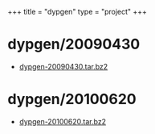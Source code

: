 +++
title = "dypgen"
type = "project"
+++

# dypgen/20090430
* [dypgen-20090430.tar.bz2](/dypgen/dypgen/20090430/dypgen-20090430.tar.bz2)

# dypgen/20100620
* [dypgen-20100620.tar.bz2](/dypgen/dypgen/20100620/dypgen-20100620.tar.bz2)